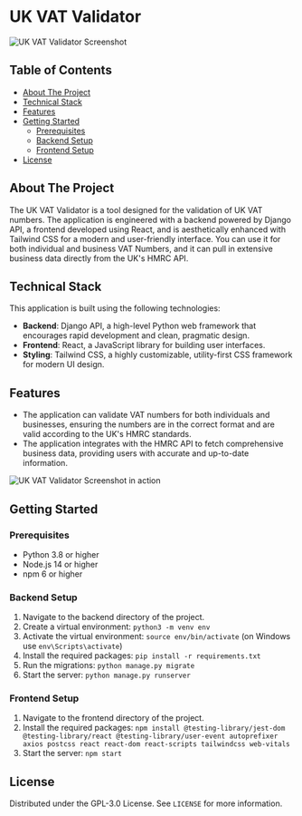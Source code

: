 # UK VAT Validator

![UK VAT Validator Screenshot](https://i.imgur.com/tTqfz8d.png) 

## Table of Contents
- [About The Project](#about-the-project)
- [Technical Stack](#technical-stack)
- [Features](#features)
- [Getting Started](#getting-started)
  - [Prerequisites](#prerequisites)
  - [Backend Setup](#backend-setup)
  - [Frontend Setup](#frontend-setup)
- [License](#license)


## About The Project

The UK VAT Validator is a tool designed for the validation of UK VAT numbers. The application is engineered with a backend powered by Django API, a frontend developed using React, and is aesthetically enhanced with Tailwind CSS for a modern and user-friendly interface. You can use it for both individual and business VAT Numbers, and it can pull in extensive business data directly from the UK's HMRC API.

## Technical Stack

This application is built using the following technologies:

- **Backend**: Django API, a high-level Python web framework that encourages rapid development and clean, pragmatic design.
- **Frontend**: React, a JavaScript library for building user interfaces.
- **Styling**: Tailwind CSS, a highly customizable, utility-first CSS framework for modern UI design.

## Features

- The application can validate VAT numbers for both individuals and businesses, ensuring the numbers are in the correct format and are valid according to the UK's HMRC standards.
- The application integrates with the HMRC API to fetch comprehensive business data, providing users with accurate and up-to-date information.

![UK VAT Validator Screenshot in action](https://i.imgur.com/mspZsDH.png) 

## Getting Started

### Prerequisites

- Python 3.8 or higher
- Node.js 14 or higher
- npm 6 or higher

### Backend Setup

1. Navigate to the backend directory of the project.
2. Create a virtual environment: `python3 -m venv env`
3. Activate the virtual environment: `source env/bin/activate` (on Windows use `env\Scripts\activate`)
4. Install the required packages: `pip install -r requirements.txt`
5. Run the migrations: `python manage.py migrate`
6. Start the server: `python manage.py runserver`

### Frontend Setup

1. Navigate to the frontend directory of the project.
2. Install the required packages: `npm install @testing-library/jest-dom @testing-library/react @testing-library/user-event autoprefixer axios postcss react react-dom react-scripts tailwindcss web-vitals`
3. Start the server: `npm start`

## License

Distributed under the GPL-3.0 License. See `LICENSE` for more information.